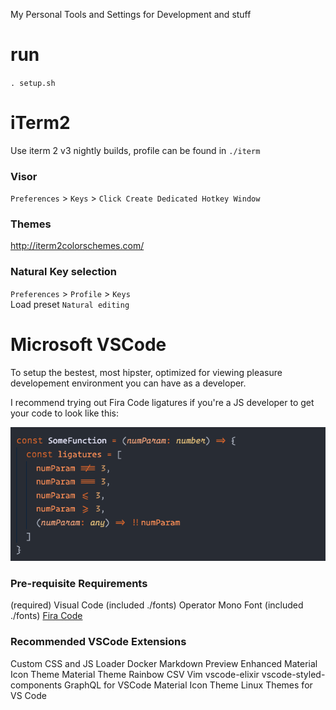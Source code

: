 My Personal Tools and Settings for Development and stuff

# run
`. setup.sh`

# iTerm2
Use iterm 2 v3 nightly builds, profile can be found in `./iterm`

### Visor
`Preferences` > `Keys` > `Click Create Dedicated Hotkey Window`

### Themes
http://iterm2colorschemes.com/

### Natural Key selection
`Preferences` > `Profile` > `Keys`  
Load preset `Natural editing`

# Microsoft VSCode
To setup the bestest, most hipster, optimized for viewing pleasure developement 
environment you can have as a developer.

I recommend trying out Fira Code ligatures if you're a JS developer to get your
code to look like this:

![js example](fonts/js_example.png)

### Pre-requisite Requirements
(required) Visual Code
(included ./fonts) Operator Mono Font
(included ./fonts) [Fira Code](https://github.com/tonsky/FiraCode)

### Recommended VSCode Extensions
Custom CSS and JS Loader
Docker
Markdown Preview Enhanced
Material Icon Theme
Material Theme
Rainbow CSV
Vim
vscode-elixir
vscode-styled-components
GraphQL for VSCode
Material Icon Theme
Linux Themes for VS Code
